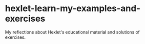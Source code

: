 # hexlet-learn-my-examples-and-exercises
My reflections about Hexlet's educational material and solutions of exercises.
